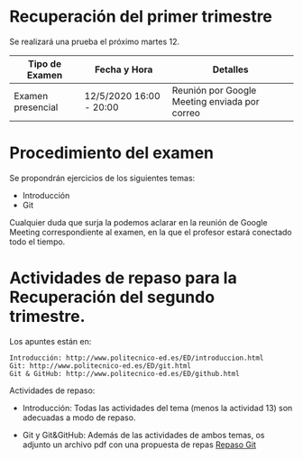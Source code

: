 # Recuperación del primer trimestre

Se realizará una prueba el próximo martes 12.

| Tipo de Examen | Fecha y Hora | Detalles |
|------|----------------|--------------|
| Examen presencial | 12/5/2020 16:00 - 20:00 | Reunión por Google Meeting enviada por correo |

# Procedimiento del examen

Se  propondrán ejercicios de los siguientes temas:

- Introducción
- Git

Cualquier duda que surja la podemos aclarar en la reunión de Google Meeting correspondiente al examen, en la que el profesor estará conectado todo el tiempo.

# Actividades de repaso para la Recuperación del segundo trimestre.

Los apuntes están en:

    Introducción: http://www.politecnico-ed.es/ED/introduccion.html
    Git: http://www.politecnico-ed.es/ED/git.html
    Git & GitHub: http://www.politecnico-ed.es/ED/github.html

Actividades de repaso:

- Introducción: Todas las actividades del tema (menos la actividad 13) son adecuadas a modo de repaso.

- Git y Git&GitHub: Además de las actividades de ambos temas, os adjunto un archivo pdf con una propuesta de repas [Repaso Git](Recuperaciones-finales/actividades_repaso_Git-1.pdf)